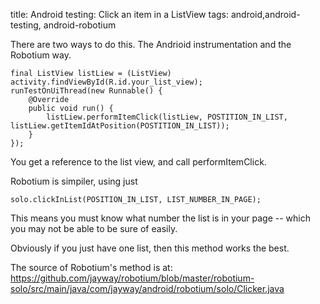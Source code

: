 title: Android testing: Click an item in a ListView
tags: android,android-testing, android-robotium

There are two ways to do this. The Andrioid instrumentation and the Robotium way.

    final ListView listLiew = (ListView) activity.findViewById(R.id.your_list_view);
    runTestOnUiThread(new Runnable() {
    	@Override
    	public void run() {
    		listLiew.performItemClick(listLiew, POSTITION_IN_LIST, listLiew.getItemIdAtPosition(POSTITION_IN_LIST));
    	}
    });
    
You get a reference to the list view, and call performItemClick.

Robotium is simpiler, using just 

    solo.clickInList(POSITION_IN_LIST, LIST_NUMBER_IN_PAGE); 
    
This means you must know what number the list is in your page -- which you may not be able to be sure of easily. 

Obviously if you just have one list, then this method works the best. 

The source of Robotium's method is at: https://github.com/jayway/robotium/blob/master/robotium-solo/src/main/java/com/jayway/android/robotium/solo/Clicker.java
